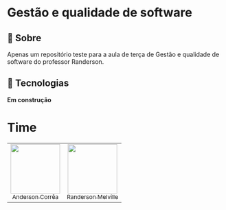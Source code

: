 <h1>Gestão e qualidade de software</h1>

<h2>🔖 Sobre</h2>

Apenas um repositório teste para a aula de terça de Gestão e qualidade de software do professor Randerson.

## 🚀 Tecnologias

**Em construção**

# Time

<table>
  <tr>
    <td align="center">
      <a href="https://github.com/Anderson-Andy-Correa">
        <img src="https://avatars.githubusercontent.com/u/106445568?v=4" width="115"><br>
        <sub>Anderson Corrêa</sub>
      </a>
    </td>
    <td align="center">
      <a href="https://github.com/RandMelville">
        <img src="https://avatars.githubusercontent.com/u/16937328?v=4" width="115"><br>
        <sub>Randerson Melville</sub>
      </a>
    </td>
  </tr>
</table>

